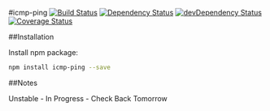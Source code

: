 #icmp-ping
[![Build Status](https://travis-ci.org/devaos/node-icmp-ping.svg?branch=master)](https://travis-ci.org/devaos/node-icmp-ping) [![Dependency Status](https://david-dm.org/devaos/node-icmp-ping.svg?theme=shields.io)](https://david-dm.org/devaos/node-icmp-ping) [![devDependency Status](https://david-dm.org/devaos/node-icmp-ping/dev-status.svg?theme=shields.io)](https://david-dm.org/devaos/node-icmp-ping#info=devDependencies) [![Coverage Status](https://coveralls.io/repos/devaos/node-icmp-ping/badge.png)](https://coveralls.io/r/devaos/node-icmp-ping)

##Installation

Install npm package:

```bash
npm install icmp-ping --save
```

##Notes

Unstable - In Progress - Check Back Tomorrow
